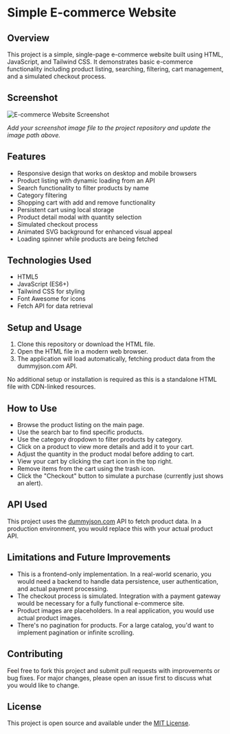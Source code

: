 ﻿# Simple E-commerce Website

## Overview

This project is a simple, single-page e-commerce website built using HTML, JavaScript, and Tailwind CSS. It demonstrates basic e-commerce functionality including product listing, searching, filtering, cart management, and a simulated checkout process.

## Screenshot

![E-commerce Website Screenshot](https://i.ibb.co.com/4t3ssRm/Screenshot-2024-10-23-163354.png)

*Add your screenshot image file to the project repository and update the image path above.*

## Features

- Responsive design that works on desktop and mobile browsers
- Product listing with dynamic loading from an API
- Search functionality to filter products by name
- Category filtering
- Shopping cart with add and remove functionality
- Persistent cart using local storage
- Product detail modal with quantity selection
- Simulated checkout process
- Animated SVG background for enhanced visual appeal
- Loading spinner while products are being fetched

## Technologies Used

- HTML5
- JavaScript (ES6+)
- Tailwind CSS for styling
- Font Awesome for icons
- Fetch API for data retrieval

## Setup and Usage

1. Clone this repository or download the HTML file.
2. Open the HTML file in a modern web browser.
3. The application will load automatically, fetching product data from the dummyjson.com API.

No additional setup or installation is required as this is a standalone HTML file with CDN-linked resources.

## How to Use

- Browse the product listing on the main page.
- Use the search bar to find specific products.
- Use the category dropdown to filter products by category.
- Click on a product to view more details and add it to your cart.
- Adjust the quantity in the product modal before adding to cart.
- View your cart by clicking the cart icon in the top right.
- Remove items from the cart using the trash icon.
- Click the "Checkout" button to simulate a purchase (currently just shows an alert).

## API Used

This project uses the [dummyjson.com](https://dummyjson.com) API to fetch product data. In a production environment, you would replace this with your actual product API.

## Limitations and Future Improvements

- This is a frontend-only implementation. In a real-world scenario, you would need a backend to handle data persistence, user authentication, and actual payment processing.
- The checkout process is simulated. Integration with a payment gateway would be necessary for a fully functional e-commerce site.
- Product images are placeholders. In a real application, you would use actual product images.
- There's no pagination for products. For a large catalog, you'd want to implement pagination or infinite scrolling.

## Contributing

Feel free to fork this project and submit pull requests with improvements or bug fixes. For major changes, please open an issue first to discuss what you would like to change.

## License

This project is open source and available under the [MIT License](LICENSE).

